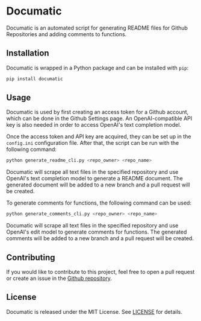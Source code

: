 
# Documatic

Documatic is an automated script for generating README files for Github Repositories and adding comments to functions.

## Installation

Documatic is wrapped in a Python package and can be installed with `pip`:

```sh
pip install documatic
```

## Usage

Documatic is used by first creating an access token for a Github account, which can be done in the Github Settings page. An OpenAI-compatible API key is also needed in order to access OpenAI's text completion model.

Once the access token and API key are acquired, they can be set up in the `config.ini` configuration file. After that, the script can be run with the following command:

```sh
python generate_readme_cli.py <repo_owner> <repo_name>
```

Documatic will scrape all text files in the specified repository and use OpenAI's text completion model to generate a README document. The generated document will be added to a new branch and a pull request will be created.

To generate comments for functions, the following command can be used:

```sh
python generate_comments_cli.py <repo_owner> <repo_name>
```

Documatic will scrape all text files in the specified repository and use OpenAI's edit model to generate comments for functions. The generated comments will be added to a new branch and a pull request will be created.

## Contributing

If you would like to contribute to this project, feel free to open a pull request or create an issue in the [Github repository](https://github.com/kadupitiya/documatic).

## License

Documatic is released under the MIT License. See [LICENSE](LICENSE) for details.